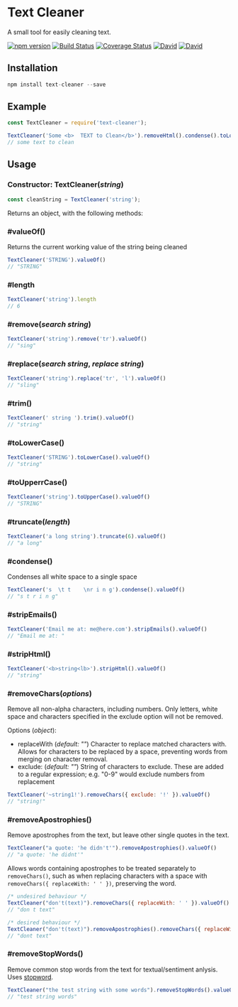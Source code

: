 # Text Cleaner #

A small tool for easily cleaning text.

[![npm version](https://badge.fury.io/js/text-cleaner.svg)](https://badge.fury.io/js/text-cleaner)
[![Build Status](https://travis-ci.org/ajgamble-milner/text-cleaner.svg?branch=master)](https://travis-ci.org/ajgamble-milner/text-cleaner)
[![Coverage Status](https://coveralls.io/repos/github/ajgamble-milner/text-cleaner/badge.svg?branch=master)](https://coveralls.io/github/ajgamble-milner/text-cleaner?branch=master)
[![David](https://img.shields.io/david/ajgamble-milner/text-cleaner.svg)](https://david-dm.org/ajgamble-milner/text-cleaner/)
[![David](https://img.shields.io/david/dev/ajgamble-milner/text-cleaner.svg)](https://david-dm.org/ajgamble-milner/text-cleaner/?type=dev)

## Installation

```javascript
npm install text-cleaner --save
```

## Example

```javascript
const TextCleaner = require('text-cleaner');

TextCleaner('Some <b>  TEXT to Clean</b>').removeHtml().condense().toLowerCase().valueOf();
// some text to clean
```

## Usage

### Constructor: TextCleaner(*string*)
```javascript
const cleanString = TextCleaner('string');
```
Returns an object, with the following methods:

### #valueOf()
Returns the current working value of the string being cleaned
```javascript
TextCleaner('STRING').valueOf()
// "STRING"
```

### #length
```javascript
TextCleaner('string').length
// 6
```

### #remove(*search string*)
```javascript
TextCleaner('string').remove('tr').valueOf()
// "sing"
```

### #replace(*search string*, *replace string*)
```javascript
TextCleaner('string').replace('tr', 'l').valueOf()
// "sling"
```

### #trim()
```javascript
TextCleaner(' string ').trim().valueOf()
// "string"
```

### #toLowerCase()
```javascript
TextCleaner('STRING').toLowerCase().valueOf()
// "string"
```

### #toUpperrCase()
```javascript
TextCleaner('string').toUpperCase().valueOf()
// "STRING"
```

### #truncate(*length*)
```javascript
TextCleaner('a long string').truncate(6).valueOf()
// "a long"
```

### #condense()
Condenses all white space to a single space
```javascript
TextCleaner('s  \t t 	\nr i n g').condense().valueOf()
// "s t r i n g"
```

### #stripEmails()
```javascript
TextCleaner('Email me at: me@here.com').stripEmails().valueOf()
// "Email me at: "
```

### #stripHtml()
```javascript
TextCleaner('<b>string<lb>').stripHtml().valueOf()
// "string"
```

### #removeChars(*options*)
Remove all non-alpha characters, including numbers. Only letters, white space and characters specified in the exclude option will not be removed.

Options (*object*):
- replaceWith (*default: ""*) Character to replace matched characters with. Allows for characters to be replaced by a space, preventing words from merging on character removal.
- exclude: (*default: ""*) String of characters to exclude. These are added to a regular expression; e.g. "0-9" would exclude numbers from replacement
```javascript
TextCleaner('~string1!').removeChars({ exclude: '!' }).valueOf()
// "string!"
```

### #removeApostrophies()
Remove apostrophes from the text, but leave other single quotes in the text.
```javascript
TextCleaner("a quote: 'he didn't'").removeApostrophies().valueOf()
// "a quote: 'he didnt'"
```
Allows words containing apostrophes to be treated separately to `removeChars()`, such as when replacing characters with a space with `removeChars({ replaceWith: ' ' })`, preserving the word.

```javascript
/* undesired behaviour */
TextCleaner("don't(text)").removeChars({ replaceWith: ' ' }).valueOf()
// "don t text"

/* desired behaviour */
TextCleaner("don't(text)").removeApostrophies().removeChars({ replaceWith: ' ' }).valueOf()
// "dont text"
```

### #removeStopWords()
Remove common stop words from the text for textual/sentiment anlysis. Uses [stopword](https://www.npmjs.com/package/stopword).

```javascript
TextCleaner("the test string with some words").removeStopWords().valueOf()
// "test string words"
```
